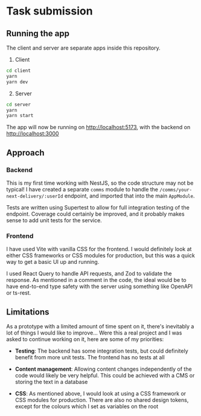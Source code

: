 # Task submission

## Running the app

The client and server are separate apps inside this repository.

1. Client
  ```sh
  cd client
  yarn
  yarn dev
  ```

2. Server

  ```sh
  cd server
  yarn
  yarn start
  ```

The app will now be running on [http://localhost:5173](http://localhost:5173), with the backend on [http://localhost:3000](http://localhost:3000)

## Approach

### Backend

This is my first time working with NestJS, so the code structure may not be typical! I have created a separate `comms` module to handle the `/comms/your-next-delivery/:userId` endpoint, and imported that into the main `AppModule`.

Tests are written using Supertest to allow for full integration testing of the endpoint. Coverage could certainly be improved, and it probably makes sense to add unit tests for the service.

### Frontend

I have used Vite with vanilla CSS for the frontend. I would definitely look at either CSS frameworks or CSS modules for production, but this was a quick way to get a basic UI up and running.

I used React Query to handle API requests, and Zod to validate the response. As mentioned in a comment in the code, the ideal would be to have end-to-end type safety with the server using something like OpenAPI or ts-rest.

## Limitations

As a prototype with a limited amount of time spent on it, there's inevitably a lot of things I would like to improve... Were this a real project and I was asked to continue working on it, here are some of my priorities:

- **Testing**: The backend has some integration tests, but could definitely benefit from more unit tests. The frontend has no tests at all

- **Content management**: Allowing content changes independently of the code would likely be very helpful. This could be achieved with a CMS or storing the text in a database

- **CSS**: As mentioned above, I would look at using a CSS framework or CSS modules for production. There are also no shared design tokens, except for the colours which I set as variables on the root

